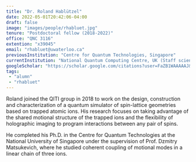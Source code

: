 ```yaml
---
title: "Dr. Roland Hablützel"
date: 2022-05-01T20:42:06-04:00
draft: false
image: "images/people/rhabluet.jpg"
tenure: "Postdoctoral fellow (2018-2022)"
office: "QNC 3116"
extention: "x39045"
email: "rhabluet@uwaterloo.ca"
previousInstitution: "Centre for Quantum Technologies, Singapore"
currentInstitution: "National Quantum Computing Centre, UK (Staff scientist)"
googleScholar: "https://scholar.google.com/citations?user=FaZB1WAAAAAJ&hl=en&oi=ao"
tags:
 - "alumn"
 - "rhabluet"
---
```


Roland joined the QITI group in 2018 to work on the design, construction and characterization of a quantum simulator of spin-lattice geometries based on trapped atomic ions. His research focuses on taking advantage of the shared motional structure of the trapped ions and the flexibility of holographic imaging to program interactions between any pair of spins.

He completed his Ph.D. in the Centre for Quantum Technologies at the National University of Singapore under the supervision of Prof. Dzmitry Matsukevich, where he studied coherent coupling of motional modes in a linear chain of three ions.
